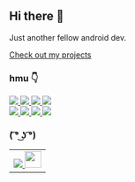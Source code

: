 ## Hi there 👋

Just another fellow android dev.  

[Check out my projects](https://sarath.is-a.dev/projects/)  

### hmu 👇  

<a href="https://sarath.is-a.dev/blog/" alt="Blog">
   <img src="https://img.shields.io/badge/Blog-sarath.is--a.dev%2Fblog-green" />
</a>
<a href="https://twitter.com/sharkaboi" alt="Twitter">
   <img src="https://img.shields.io/badge/Twitter-%40sharkaboi-blue" />
</a>
<a href="https://www.reddit.com/user/SharkaBoi" alt="Reddit">
   <img src="https://img.shields.io/badge/Reddit-u%2FSharkaBoi-orange" />
</a>
<a href="https://www.twitch.tv/cyber_shark" alt="Twitch">
   <img src="https://img.shields.io/badge/Twitch-cyber__shark-blueviolet" />
</a>
<br>
<a href="https://discord.com/users/287436478030544896" alt="Discord">
   <img src="https://img.shields.io/badge/Discord-CyberShark%233467-9cf" />
</a>
<a href="https://www.linkedin.com/in/cybershark/" alt="Linkedin">
  <img src="https://img.shields.io/badge/Linkedin-cybershark-blue" />
</a>
<a href="https://stackoverflow.com/users/12674960/cybershark" alt="SO">
  <img src="https://img.shields.io/badge/SO-CyberShark-orange" />
</a>
<a href="https://www.instagram.com/sharkaboiii/" alt="IG">
  <img src="https://img.shields.io/badge/IG-@sharkaboiii-ff69b4" />
</a>

### ( ͡° ͜ʖ ͡°)
<table><tr><td align="center"> 
   <a href="#" alt="( ͡° ͜ʖ ͡°)">
     <img src="https://gpvc.arturio.dev/sharkaboi" />
   </a>  
   <a href="https://ko-fi.com/sharkaboi" alt="( ͡° ͜ʖ ͡°)">
      <img src="https://github.githubassets.com/images/modules/site/icons/funding_platforms/ko_fi.svg" height=30/>
   </a>
</td></tr></table>
